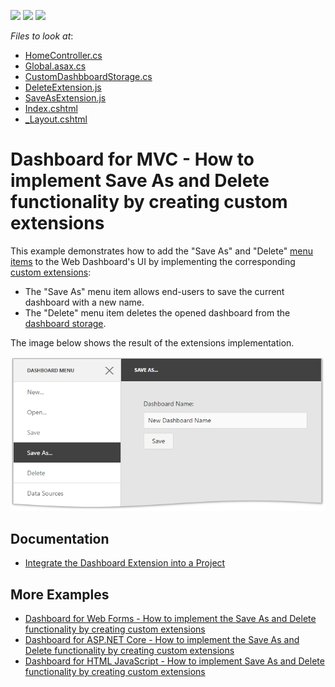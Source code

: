 <!-- default badges list -->
![](https://img.shields.io/endpoint?url=https://codecentral.devexpress.com/api/v1/VersionRange/128579361/20.1.2%2B)
[![](https://img.shields.io/badge/Open_in_DevExpress_Support_Center-FF7200?style=flat-square&logo=DevExpress&logoColor=white)](https://supportcenter.devexpress.com/ticket/details/T504201)
[![](https://img.shields.io/badge/📖_How_to_use_DevExpress_Examples-e9f6fc?style=flat-square)](https://docs.devexpress.com/GeneralInformation/403183)
<!-- default badges end -->
<!-- default file list -->
*Files to look at*:

* [HomeController.cs](./CS/MVC_WebDashboard/Controllers/HomeController.cs)
* [Global.asax.cs](./CS/MVC_WebDashboard/Global.asax.cs)
* [CustomDashbboardStorage.cs](./CS/MVC_WebDashboard/Models/CustomDashboardStorage.cs)
* [DeleteExtension.js](./CS/MVC_WebDashboard/Scripts/DeleteExtension.js)
* [SaveAsExtension.js](./CS/MVC_WebDashboard/Scripts/SaveAsExtension.js)
* [Index.cshtml](./CS/MVC_WebDashboard/Views/Home/Index.cshtml)
* [_Layout.cshtml](./CS/MVC_WebDashboard/Views/Shared/_Layout.cshtml)
<!-- default file list end -->
# Dashboard for MVC - How to implement Save As and Delete functionality by creating custom extensions

This example demonstrates how to add the "Save As" and "Delete" [menu items](https://docs.devexpress.com/Dashboard/117444) to the Web Dashboard's UI by implementing the corresponding [custom extensions](https://docs.devexpress.com/Dashboard/117543):

* The "Save As" menu item allows end-users to save the current dashboard with a new name.
* The "Delete" menu item deletes the opened dashboard from the [dashboard storage](https://docs.devexpress.com/Dashboard/116299).

The image below shows the result of the extensions implementation.

![](readme.png)

## Documentation 

- [Integrate the Dashboard Extension into a Project](https://docs.devexpress.com/Dashboard/116420/web-dashboard/aspnet-mvc-dashboard-extension/integrate-the-dashboard-extension-into-a-project)

## More Examples

- [Dashboard for Web Forms - How to implement the Save As and Delete functionality by creating custom extensions](https://github.com/DevExpress-Examples/web-dashboard-how-to-implement-save-as-and-delete-by-creating-custom-extensions-t466761)
- [Dashboard for ASP.NET Core - How to implement the Save As and Delete functionality by creating custom extensions](https://github.com/DevExpress-Examples/aspnet-core-dashboard-how-to-implement-the-save-as-and-delete-functionality-by-creating-cu-t601084)
- [Dashboard for HTML JavaScript - How to implement Save As and Delete functionality by creating custom extensions](https://github.com/DevExpress-Examples/DashboardCoreAngularSaveAsExtension)
